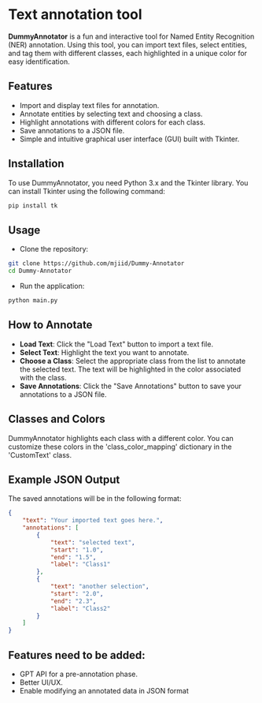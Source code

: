 # Text annotation tool
**DummyAnnotator** is a fun and interactive tool for Named Entity Recognition (NER) annotation. Using this tool, you can import text files, select entities, and tag them with different classes, each highlighted in a unique color for easy identification.

## Features

- Import and display text files for annotation.
- Annotate entities by selecting text and choosing a class.
- Highlight annotations with different colors for each class.
- Save annotations to a JSON file.
- Simple and intuitive graphical user interface (GUI) built with Tkinter.

## Installation

To use DummyAnnotator, you need Python 3.x and the Tkinter library. You can install Tkinter using the following command:

```bash
pip install tk
```

## Usage
- Clone the repository:
```bash
git clone https://github.com/mjiid/Dummy-Annotator
cd Dummy-Annotator
```
- Run the application:
```bash
python main.py
```

## How to Annotate
- **Load Text**: Click the "Load Text" button to import a text file.
- **Select Text**: Highlight the text you want to annotate.
- **Choose a Class**: Select the appropriate class from the list to annotate the selected text. The text will be highlighted in the color associated with the class.
- **Save Annotations**: Click the "Save Annotations" button to save your annotations to a JSON file.

## Classes and Colors
DummyAnnotator highlights each class with a different color. You can customize these colors in the 'class_color_mapping' dictionary in the 'CustomText' class.

## Example JSON Output
The saved annotations will be in the following format:

```json
{
    "text": "Your imported text goes here.",
    "annotations": [
        {
            "text": "selected text",
            "start": "1.0",
            "end": "1.5",
            "label": "Class1"
        },
        {
            "text": "another selection",
            "start": "2.0",
            "end": "2.3",
            "label": "Class2"
        }
    ]
}
```

## Features need to be added:
- GPT API for a pre-annotation phase.
- Better UI/UX.
- Enable modifying an annotated data in JSON format 